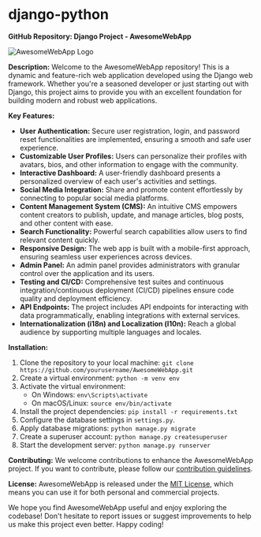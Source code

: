 # django-python
**GitHub Repository: Django Project - AwesomeWebApp**

![AwesomeWebApp Logo](https://yourdomain.com/logo.png)

**Description:**
Welcome to the AwesomeWebApp repository! This is a dynamic and feature-rich web application developed using the Django web framework. Whether you're a seasoned developer or just starting out with Django, this project aims to provide you with an excellent foundation for building modern and robust web applications.

**Key Features:**
- **User Authentication:** Secure user registration, login, and password reset functionalities are implemented, ensuring a smooth and safe user experience.
- **Customizable User Profiles:** Users can personalize their profiles with avatars, bios, and other information to engage with the community.
- **Interactive Dashboard:** A user-friendly dashboard presents a personalized overview of each user's activities and settings.
- **Social Media Integration:** Share and promote content effortlessly by connecting to popular social media platforms.
- **Content Management System (CMS):** An intuitive CMS empowers content creators to publish, update, and manage articles, blog posts, and other content with ease.
- **Search Functionality:** Powerful search capabilities allow users to find relevant content quickly.
- **Responsive Design:** The web app is built with a mobile-first approach, ensuring seamless user experiences across devices.
- **Admin Panel:** An admin panel provides administrators with granular control over the application and its users.
- **Testing and CI/CD:** Comprehensive test suites and continuous integration/continuous deployment (CI/CD) pipelines ensure code quality and deployment efficiency.
- **API Endpoints:** The project includes API endpoints for interacting with data programmatically, enabling integrations with external services.
- **Internationalization (i18n) and Localization (l10n):** Reach a global audience by supporting multiple languages and locales.

**Installation:**
1. Clone the repository to your local machine: `git clone https://github.com/yourusername/AwesomeWebApp.git`
2. Create a virtual environment: `python -m venv env`
3. Activate the virtual environment:
   - On Windows: `env\Scripts\activate`
   - On macOS/Linux: `source env/bin/activate`
4. Install the project dependencies: `pip install -r requirements.txt`
5. Configure the database settings in `settings.py`.
6. Apply database migrations: `python manage.py migrate`
7. Create a superuser account: `python manage.py createsuperuser`
8. Start the development server: `python manage.py runserver`

**Contributing:**
We welcome contributions to enhance the AwesomeWebApp project. If you want to contribute, please follow our [contribution guidelines](https://yourdomain.com/contributing).

**License:**
AwesomeWebApp is released under the [MIT License](https://yourdomain.com/license), which means you can use it for both personal and commercial projects.

We hope you find AwesomeWebApp useful and enjoy exploring the codebase! Don't hesitate to report issues or suggest improvements to help us make this project even better. Happy coding!

